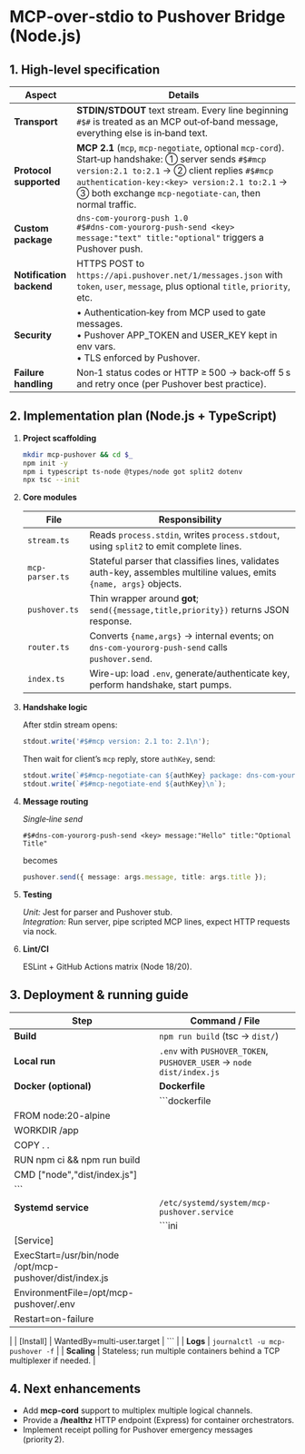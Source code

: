 # MCP‑over‑stdio to Pushover Bridge (Node.js)

## 1. High‑level specification

| Aspect | Details |
| --- | --- |
| **Transport** | **STDIN/STDOUT** text stream. Every line beginning `#$#` is treated as an MCP out‑of‑band message, everything else is in‑band text. |
| **Protocol supported** | **MCP 2.1** (`mcp`, `mcp-negotiate`, optional `mcp-cord`). Start‑up handshake: ① server sends `#$#mcp version:2.1 to:2.1` → ② client replies `#$#mcp authentication-key:<key> version:2.1 to:2.1` → ③ both exchange `mcp-negotiate-can`, then normal traffic. |
| **Custom package** | `dns-com-yourorg-push 1.0`<br>`#$#dns-com-yourorg-push-send <key> message:"text" title:"optional"` triggers a Pushover push. |
| **Notification backend** | HTTPS POST to `https://api.pushover.net/1/messages.json` with `token`, `user`, `message`, plus optional `title`, `priority`, etc. |
| **Security** | • Authentication‑key from MCP used to gate messages.<br>• Pushover APP_TOKEN and USER_KEY kept in env vars.<br>• TLS enforced by Pushover. |
| **Failure handling** | Non‑1 status codes or HTTP ≥ 500 → back‑off 5 s and retry once (per Pushover best practice). |

## 2. Implementation plan (Node.js + TypeScript)

1. **Project scaffolding**

   ```bash
   mkdir mcp-pushover && cd $_
   npm init -y
   npm i typescript ts-node @types/node got split2 dotenv
   npx tsc --init
   ```

2. **Core modules**

   | File | Responsibility |
   | ---- | -------------- |
   | `stream.ts` | Reads `process.stdin`, writes `process.stdout`, using `split2` to emit complete lines. |
   | `mcp-parser.ts` | Stateful parser that classifies lines, validates auth-key, assembles multiline values, emits `{name, args}` objects. |
   | `pushover.ts` | Thin wrapper around **got**; `send({message,title,priority})` returns JSON response. |
   | `router.ts` | Converts `{name,args}` → internal events; on `dns-com-yourorg-push-send` calls `pushover.send`. |
   | `index.ts` | Wire-up: load `.env`, generate/authenticate key, perform handshake, start pumps. |

3. **Handshake logic**

   After stdin stream opens:

   ```ts
   stdout.write('#$#mcp version: 2.1 to: 2.1\n');
   ```

   Then wait for client’s `mcp` reply, store `authKey`, send:

   ```ts
   stdout.write(`#$#mcp-negotiate-can ${authKey} package: dns-com-yourorg-push min-version: 1.0 max-version: 1.0\n`);
   stdout.write(`#$#mcp-negotiate-end ${authKey}\n`);
   ```

4. **Message routing**

   *Single‑line send*

   ```text
   #$#dns-com-yourorg-push-send <key> message:"Hello" title:"Optional Title"
   ```

   becomes

   ```ts
   pushover.send({ message: args.message, title: args.title });
   ```

5. **Testing**

   *Unit:* Jest for parser and Pushover stub.  
   *Integration:* Run server, pipe scripted MCP lines, expect HTTP requests via nock.

6. **Lint/CI**

   ESLint + GitHub Actions matrix (Node 18/20).

## 3. Deployment & running guide

| Step | Command / File |
| ---- | -------------- |
| **Build** | `npm run build` (tsc → `dist/`) |
| **Local run** | `.env` with `PUSHOVER_TOKEN`, `PUSHOVER_USER` → `node dist/index.js` |
| **Docker (optional)** | **Dockerfile** |
| | ```dockerfile
| FROM node:20-alpine  
| WORKDIR /app  
| COPY . .  
| RUN npm ci && npm run build  
| CMD ["node","dist/index.js"]
| ``` |
| **Systemd service** | `/etc/systemd/system/mcp-pushover.service` |
| | ```ini
| [Service]
| ExecStart=/usr/bin/node /opt/mcp-pushover/dist/index.js
| EnvironmentFile=/opt/mcp-pushover/.env
| Restart=on-failure
| 
| [Install]
| WantedBy=multi-user.target
| ``` |
| **Logs** | `journalctl -u mcp-pushover -f` |
| **Scaling** | Stateless; run multiple containers behind a TCP multiplexer if needed. |

## 4. Next enhancements

* Add **mcp-cord** support to multiplex multiple logical channels.  
* Provide a **/healthz** HTTP endpoint (Express) for container orchestrators.  
* Implement receipt polling for Pushover emergency messages (priority 2).